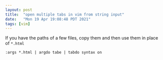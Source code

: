 ```yaml
---
layout: post
title:  "open multiple tabs in vim from string input"
date:   "Mon 19 Apr 19:08:48 PDT 2021"
tags: [vim]
---
```

If you have the paths of a few files, copy them and then use them in place of `*.html`

`:args *.html | argdo tabe | tabdo syntax on`
